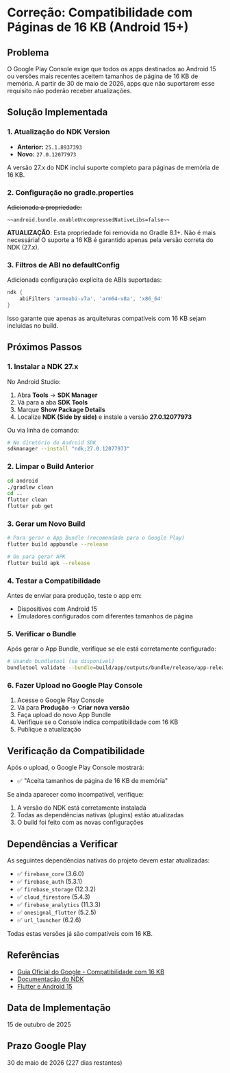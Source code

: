# Correção: Compatibilidade com Páginas de 16 KB (Android 15+)

## Problema
O Google Play Console exige que todos os apps destinados ao Android 15 ou versões mais recentes aceitem tamanhos de página de 16 KB de memória. A partir de 30 de maio de 2026, apps que não suportarem esse requisito não poderão receber atualizações.

## Solução Implementada

### 1. Atualização do NDK Version
- **Anterior:** `25.1.8937393`
- **Novo:** `27.0.12077973`

A versão 27.x do NDK inclui suporte completo para páginas de memória de 16 KB.

### 2. Configuração no gradle.properties
~~Adicionada a propriedade:~~
```properties
~~android.bundle.enableUncompressedNativeLibs=false~~
```

**ATUALIZAÇÃO**: Esta propriedade foi removida no Gradle 8.1+. Não é mais necessária!
O suporte a 16 KB é garantido apenas pela versão correta do NDK (27.x).

### 3. Filtros de ABI no defaultConfig
Adicionada configuração explícita de ABIs suportadas:
```gradle
ndk {
    abiFilters 'armeabi-v7a', 'arm64-v8a', 'x86_64'
}
```

Isso garante que apenas as arquiteturas compatíveis com 16 KB sejam incluídas no build.

## Próximos Passos

### 1. Instalar a NDK 27.x
No Android Studio:
1. Abra **Tools** → **SDK Manager**
2. Vá para a aba **SDK Tools**
3. Marque **Show Package Details**
4. Localize **NDK (Side by side)** e instale a versão **27.0.12077973**

Ou via linha de comando:
```bash
# No diretório do Android SDK
sdkmanager --install "ndk;27.0.12077973"
```

### 2. Limpar o Build Anterior
```bash
cd android
./gradlew clean
cd ..
flutter clean
flutter pub get
```

### 3. Gerar um Novo Build
```bash
# Para gerar o App Bundle (recomendado para o Google Play)
flutter build appbundle --release

# Ou para gerar APK
flutter build apk --release
```

### 4. Testar a Compatibilidade
Antes de enviar para produção, teste o app em:
- Dispositivos com Android 15
- Emuladores configurados com diferentes tamanhos de página

### 5. Verificar o Bundle
Após gerar o App Bundle, verifique se ele está corretamente configurado:
```bash
# Usando bundletool (se disponível)
bundletool validate --bundle=build/app/outputs/bundle/release/app-release.aab
```

### 6. Fazer Upload no Google Play Console
1. Acesse o Google Play Console
2. Vá para **Produção** → **Criar nova versão**
3. Faça upload do novo App Bundle
4. Verifique se o Console indica compatibilidade com 16 KB
5. Publique a atualização

## Verificação da Compatibilidade

Após o upload, o Google Play Console mostrará:
- ✅ "Aceita tamanhos de página de 16 KB de memória"

Se ainda aparecer como incompatível, verifique:
1. A versão do NDK está corretamente instalada
2. Todas as dependências nativas (plugins) estão atualizadas
3. O build foi feito com as novas configurações

## Dependências a Verificar

As seguintes dependências nativas do projeto devem estar atualizadas:
- ✅ `firebase_core` (3.6.0)
- ✅ `firebase_auth` (5.3.1)
- ✅ `firebase_storage` (12.3.2)
- ✅ `cloud_firestore` (5.4.3)
- ✅ `firebase_analytics` (11.3.3)
- ✅ `onesignal_flutter` (5.2.5)
- ✅ `url_launcher` (6.2.6)

Todas estas versões já são compatíveis com 16 KB.

## Referências
- [Guia Oficial do Google - Compatibilidade com 16 KB](https://developer.android.com/guide/practices/page-sizes)
- [Documentação do NDK](https://developer.android.com/ndk/guides)
- [Flutter e Android 15](https://docs.flutter.dev/deployment/android#reviewing-the-gradle-build-configuration)

## Data de Implementação
15 de outubro de 2025

## Prazo Google Play
30 de maio de 2026 (227 dias restantes)
